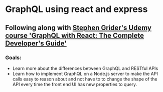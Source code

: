 # GraphQL using react and express

## Following along with [Stephen Grider's Udemy course 'GraphQL with React: The Complete Developer's Guide'](https://www.udemy.com/graphql-with-react-course/)

### Goals:
* Learn more about the differences between GraphQL and RESTful APIs
* Learn how to implement GraphQL on a Node.js server to make the API calls easy to reason about and not have to to change the shape of the API every time the front end UI has new properties to query.
